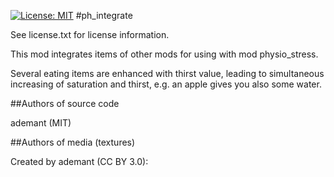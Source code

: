 [![License: MIT](https://img.shields.io/badge/License-MIT-yellow.svg)](https://opensource.org/licenses/MIT)
#ph_integrate

See license.txt for license information.

This mod integrates items of other mods for using with mod physio_stress.

Several eating items are enhanced with thirst value, leading to simultaneous increasing of saturation and thirst, e.g. an apple gives you also some water.

##Authors of source code

ademant (MIT)

##Authors of media (textures)
  
Created by ademant (CC BY 3.0):
